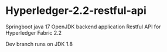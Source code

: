 # Hyperledger-2.2-restful-api
Springboot java 17 OpenJDK backend application Restful API for Hyperledger Fabric 2.2

Dev branch runs on JDK 1.8
